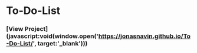 # To-Do-List

### [View Project](javascript:void(window.open('https://jonasnavin.github.io/To-Do-List/', target:'_blank')))



